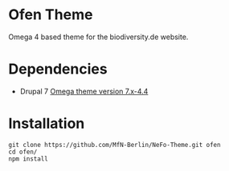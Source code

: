 # Ofen Theme
Omega 4 based theme for the biodiversity.de website.

# Dependencies
* Drupal 7 [Omega theme version 7.x-4.4](https://www.drupal.org/project/omega)

# Installation
```
git clone https://github.com/MfN-Berlin/NeFo-Theme.git ofen
cd ofen/
npm install
```
